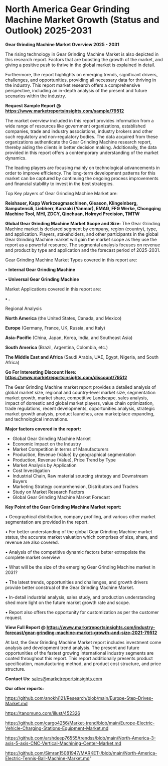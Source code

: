 # North America Gear Grinding Machine Market Growth (Status and Outlook) 2025-2031

<Strong> Gear Grinding Machine Market Overview 2025 - 2031</strong>

The rising technology in Gear Grinding Machine Market is also depicted in this research report. Factors that are boosting the growth of the market, and giving a positive push to thrive in the global market is explained in detail.

Furthermore, the report highlights on emerging trends, significant drivers, challenges, and opportunities, providing all necessary data for thriving in the industry. This report market research offers a comprehensive perspective, including an in-depth analysis of the present and future scenarios within the industry.

<strong>Request Sample Report @ <a href=https://www.marketreportsinsights.com/sample/79512>https://www.marketreportsinsights.com/sample/79512</a></strong>

The market overview included in this report provides information from a wide range of resources like government organizations, established companies, trade and industry associations, industry brokers and other such regulatory and non-regulatory bodies. The data acquired from these organizations authenticate the Gear Grinding Machine research report, thereby aiding the clients in better decision making. Additionally, the data provided in this report offers a contemporary understanding of the market dynamics.

The leading players are focusing mainly on technological advancements in order to improve efficiency. The long-term development patterns for this market can be captured by continuing the ongoing process improvements and financial stability to invest in the best strategies.

Top Key players of Gear Grinding Machine Market are:

<strong>Reishauer, Kapp Werkzeugmaschinen, Gleason, Klingelnberg, Samputensili, Liebherr, Kanzaki (Yanmar), EMAG, FFG Werke, Chongqing Machine Tool, MHI, ZDCY, Qinchuan, Holroyd Precision, TMTW</strong>

<strong><b>Global Gear Grinding Machine Market Scope and Size:</b></strong>
The Gear Grinding Machine market is declared segment by company, region (country), type, and application. Players, stakeholders, and other participants in the global Gear Grinding Machine market will gain the market scope as they use the report as a powerful resource. The segmental analysis focuses on revenue and product by type and application and the forecast period of 2025-2031.

Gear Grinding Machine Market Types covered in this report are:

<strong>• Internal Gear Grinding Machine

• Universal Gear Grinding Machine</strong>

Market Applications covered in this report are:

<strong>• .</strong> 

Regional Analysis

<strong>North America</strong> (the United States, Canada, and Mexico)

<strong>Europe</strong> (Germany, France, UK, Russia, and Italy)

<strong>Asia-Pacific</strong> (China, Japan, Korea, India, and Southeast Asia)

<strong>South America</strong> (Brazil, Argentina, Colombia, etc.)

<strong>The Middle East and Africa</strong> (Saudi Arabia, UAE, Egypt, Nigeria, and South Africa)

<strong>Go For Interesting Discount Here: <a href=https://www.marketreportsinsights.com/discount/79512>https://www.marketreportsinsights.com/discount/79512</a></strong>

The Gear Grinding Machine market report provides a detailed analysis of global market size, regional and country-level market size, segmentation market growth, market share, competitive Landscape, sales analysis, impact of domestic and global market players, value chain optimization, trade regulations, recent developments, opportunities analysis, strategic market growth analysis, product launches, area marketplace expanding, and technological innovations.

<strong><b>Major factors covered in the report:</b></strong>
<ul>
  <li>Global Gear Grinding Machine Market </li>
  <li>Economic Impact on the Industry</li>
  <li>Market Competition in terms of Manufacturers</li>
  <li>Production, Revenue (Value) by geographical segmentation</li>
  <li>Production, Revenue (Value), Price Trend by Type</li>
  <li>Market Analysis by Application</li>
  <li>Cost Investigation</li>
  <li>Industrial Chain, Raw material sourcing strategy and Downstream Buyers</li>
  <li>Marketing Strategy comprehension, Distributors and Traders</li>
  <li>Study on Market Research Factors</li>
  <li>Global Gear Grinding Machine Market Forecast</li>
</ul>

<strong><b>Key Point of the Gear Grinding Machine Market report:</b></strong>

• Geographical distribution, company profiling, and various other market segmentation are provided in the report.

• For better understanding of the global Gear Grinding Machine market status, the accurate market valuation which comprises of size, share, and revenue are also covered.

• Analysis of the competitive dynamic factors better extrapolate the complete market overview

• What will be the size of the emerging Gear Grinding Machine market in 2031?

• The latest trends, opportunities and challenges, and growth drivers provide better construal of the Gear Grinding Machine Market.

• In-detail industrial analysis, sales study, and production understanding shed more light on the future market growth rate and scope.

• Report also offers the opportunity for customization as per the customer request.

<strong><b>View Full Report @ <a href=https://www.marketreportsinsights.com/industry-forecast/gear-grinding-machine-market-growth-and-size-2021-79512>https://www.marketreportsinsights.com/industry-forecast/gear-grinding-machine-market-growth-and-size-2021-79512</a></b></strong>


At last, the Gear Grinding Machine Market report includes investment come analysis and development trend analysis. The present and future opportunities of the fastest growing international industry segments are coated throughout this report. This report additionally presents product specification, manufacturing method, and product cost structure, and price structure.

<strong>Contact Us:</strong>
sales@marketreportsinsights.com

<strong>Our other reports:</strong>

<a href=https://github.com/anokhi121/Research/blob/main/Europe-Step-Drives-Market.md>https://github.com/anokhi121/Research/blob/main/Europe-Step-Drives-Market.md</a>

<a href=https://tanomuno.com/illust/452326>https://tanomuno.com/illust/452326</a>

<a href=https://github.com/cargo4256/Market-trend/blob/main/Europe-Electric-Vehicle-Charging-Stations-Equipment-Market.md>https://github.com/cargo4256/Market-trend/blob/main/Europe-Electric-Vehicle-Charging-Stations-Equipment-Market.md</a>

<a href=https://github.com/arshdeep76555/trendss/blob/main/North-America-3-axis-5-axis-CNC-Vertical-Machining-Center-Market.md>https://github.com/arshdeep76555/trendss/blob/main/North-America-3-axis-5-axis-CNC-Vertical-Machining-Center-Market.md</a>

<a href=https://github.com/Simran15081947/MARKET-/blob/main/North-America-Electric-Tennis-Ball-Machine-Market.md>https://github.com/Simran15081947/MARKET-/blob/main/North-America-Electric-Tennis-Ball-Machine-Market.md</a>"
